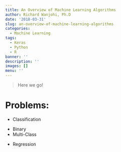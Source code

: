 ```yaml
---
title: An Overview of Machine Learning Algorithms
author: Richard Wanjohi, Ph.D
date: '2018-03-31'
slug: an-overview-of-machine-learning-algorithms
categories:
  - Machine Learning
tags:
  - Keras
  - Python
  - R
banner: ''
description: ''
images: []
menu: ''
---
```

> Here we go!
# Problems:
* Classification
+ Binary
+ Multi-Class

* Regression 

<!--more-->
